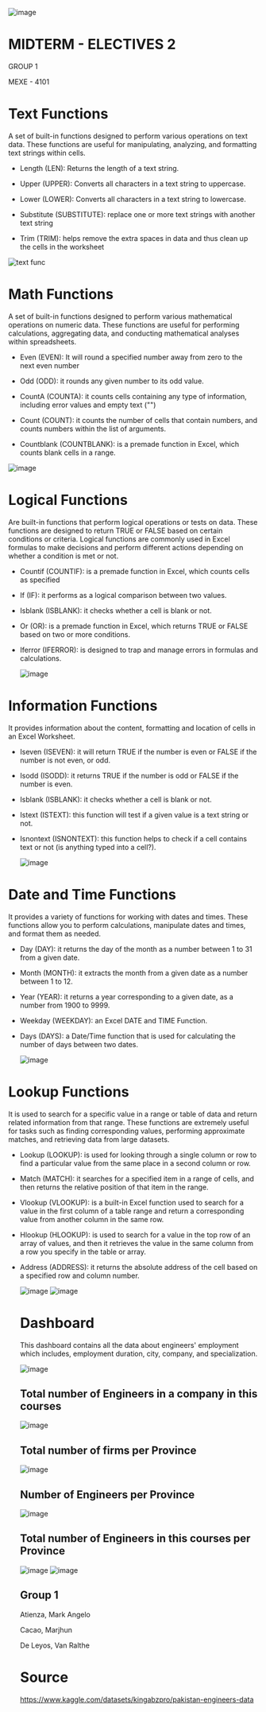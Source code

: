 ![image](https://github.com/MarjhunCacao/Midterm_Group1/assets/144245978/58839ab6-9e39-4d11-89b3-61568ee8247c)

# MIDTERM - ELECTIVES 2

GROUP 1

MEXE - 4101


# Text Functions
A set of built-in functions designed to perform various operations on text data. These functions are useful for manipulating, analyzing, and formatting text strings within cells.
- Length (LEN): Returns the length of a text string.

- Upper (UPPER): Converts all characters in a text string to uppercase.

- Lower (LOWER): Converts all characters in a text string to lowercase.

- Substitute (SUBSTITUTE): replace one or more text strings with another text string

- Trim (TRIM): helps remove the extra spaces in data and thus clean up the cells in the worksheet
  
![text func](https://github.com/MarjhunCacao/Group-1-Midterm-Dashboard/assets/144245978/f8b75a1b-0231-4d00-ab2e-d464aa5f64ef)

# Math Functions
A set of built-in functions designed to perform various mathematical operations on numeric data. These functions are useful for performing calculations, aggregating data, and conducting mathematical analyses within spreadsheets. 
- Even (EVEN): It will round a specified number away from zero to the next even number

- Odd (ODD): it rounds any given number to its odd value.

- CountA (COUNTA): it counts cells containing any type of information, including error values and empty text ("")

- Count (COUNT): it counts the number of cells that contain numbers, and counts numbers within the list of arguments.

- Countblank (COUNTBLANK): is a premade function in Excel, which counts blank cells in a range.

![image](https://github.com/MarjhunCacao/Group-1-Midterm-Dashboard/assets/144245978/24e06a1d-d7f6-4240-86f5-349a9f49e300)

# Logical Functions
Are built-in functions that perform logical operations or tests on data. These functions are designed to return TRUE or FALSE based on certain conditions or criteria. Logical functions are commonly used in Excel formulas to make decisions and perform different actions depending on whether a condition is met or not.
- Countif (COUNTIF): is a premade function in Excel, which counts cells as specified

- If (IF): it performs as a logical comparison between two values.

- Isblank (ISBLANK): it checks whether a cell is blank or not.

- Or (OR): is a premade function in Excel, which returns TRUE or FALSE based on two or more conditions.

- Iferror (IFERROR): is designed to trap and manage errors in formulas and calculations.

  ![image](https://github.com/MarjhunCacao/Group-1-Midterm-Dashboard/assets/144245978/3d99b21d-0747-49bc-9f4b-83d862a83a57)

# Information Functions
It provides information about the content, formatting and location of cells in an Excel Worksheet.
- Iseven (ISEVEN): it will return TRUE if the number is even or FALSE if the number is not even, or odd.

- Isodd (ISODD): it returns TRUE if the number is odd or FALSE if the number is even.

- Isblank (ISBLANK): it checks whether a cell is blank or not.

- Istext (ISTEXT): this function will test if a given value is a text string or not.

- Isnontext (ISNONTEXT): this function helps to check if a cell contains text or not (is anything typed into a cell?).

  ![image](https://github.com/MarjhunCacao/Group-1-Midterm-Dashboard/assets/144245978/2a38217e-968d-4268-8fb9-6cb3b36bf366)

# Date and Time Functions
It provides a variety of functions for working with dates and times. These functions allow you to perform calculations, manipulate dates and times, and format them as needed.
- Day (DAY): it returns the day of the month as a number between 1 to 31 from a given date.

- Month (MONTH): it extracts the month from a given date as a number between 1 to 12.

- Year (YEAR): it returns a year corresponding to a given date, as a number from 1900 to 9999.

- Weekday (WEEKDAY): an Excel DATE and TIME Function.

- Days (DAYS): a Date/Time function that is used for calculating the number of days between two dates.

  ![image](https://github.com/MarjhunCacao/Group-1-Midterm-Dashboard/assets/144245978/d2d29f75-fd84-4474-9226-4c8eec5f2f7d)

# Lookup Functions 
It is used to search for a specific value in a range or table of data and return related information from that range. These functions are extremely useful for tasks such as finding corresponding values, performing approximate matches, and retrieving data from large datasets.
- Lookup (LOOKUP): is used for looking through a single column or row to find a particular value from the same place in a second column or row.

- Match (MATCH): it searches for a specified item in a range of cells, and then returns the relative position of that item in the range.

- Vlookup (VLOOKUP): is a built-in Excel function used to search for a value in the first column of a table range and return a corresponding value from another column in the same row.

- Hlookup (HLOOKUP): is used to search for a value in the top row of an array of values, and then it retrieves the value in the same column from a row you specify in the table or array.

- Address (ADDRESS): it returns the absolute address of the cell based on a specified row and column number.

  ![image](https://github.com/MarjhunCacao/Group-1-Midterm-Dashboard/assets/144245978/7f64fbf8-efba-4d71-abfd-c10f35ed4105)
  ![image](https://github.com/MarjhunCacao/Group-1-Midterm-Dashboard/assets/144245978/060b5558-b2c8-470a-89a4-54f33b35031a)

  # Dashboard
  This dashboard contains all the data about engineers' employment which includes, employment duration, city, company, and specialization.
  
  ![image](https://github.com/MarjhunCacao/Group-1-Midterm-Dashboard/assets/144245978/534bf3c8-69ea-41be-91e9-6a677c49a7fd)

  ## Total number of Engineers in a company in this courses
  ![image](https://github.com/MarjhunCacao/Group-1-Midterm-Dashboard/assets/144245978/bff9623d-0556-41ff-904e-fdf9b1b85b46)

  ## Total number of firms per Province
  ![image](https://github.com/MarjhunCacao/Group-1-Midterm-Dashboard/assets/144245978/0989a39d-e380-4a3f-9bbb-c6b482d1fefa)

  ## Number of Engineers per Province
  ![image](https://github.com/MarjhunCacao/Group-1-Midterm-Dashboard/assets/144245978/39f07d88-024c-4503-a7c3-370310b87a17)

  ## Total number of Engineers in this courses per Province
  ![image](https://github.com/MarjhunCacao/Midterm_Group1/assets/144245978/1e5f707d-b58b-4b16-8986-8cd40f630492)
  ![image](https://github.com/MarjhunCacao/Midterm_Group1/assets/144245978/81160a25-4074-4bec-98e5-eaa2bd273bad)



  ## Group 1
  Atienza, Mark Angelo
  
  Cacao, Marjhun
  
  De Leyos, Van Ralthe

  # Source
  https://www.kaggle.com/datasets/kingabzpro/pakistan-engineers-data
  



  

















